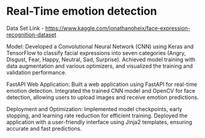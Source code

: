 # Real-Time emotion detection

Data Set Link - https://www.kaggle.com/jonathanoheix/face-expression-recognition-dataset

Model: Developed a Convolutional Neural Network (CNN) using Keras and TensorFlow to classify facial expressions into seven categories (Angry, Disgust, Fear, Happy, Neutral, Sad, Surprise). Achieved model training with data augmentation and various optimizers, and visualized the training and validation performance.

FastAPI Web Application: Built a web application using FastAPI for real-time emotion detection. Integrated the trained CNN model and OpenCV for face detection, allowing users to upload images and receive emotion predictions.

Deployment and Optimization: Implemented model checkpoints, early stopping, and learning rate reduction for efficient training. Deployed the application with a user-friendly interface using Jinja2 templates, ensuring accurate and fast predictions.
